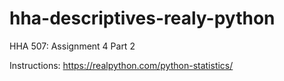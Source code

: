 # hha-descriptives-realy-python
HHA 507: Assignment 4 Part 2

Instructions:
https://realpython.com/python-statistics/
